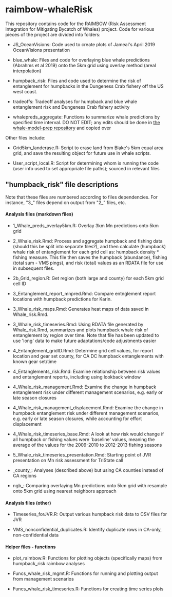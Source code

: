 # raimbow-whaleRisk

<!-- badges: start -->
<!-- badges: end -->

This repository contains code for the RAIMBOW (Risk Assessment Integration for Mitigating Bycatch of Whales) project. Code for various pieces of the project are divided into folders:

* JS_OceanVisions: Code used to create plots of Jameal's April 2019 OceanVisions presentation

* blue_whale: Files and code for overlaying blue whale predictions (Abrahms et al 2019) onto the 5km grid using overlay method (areal interpolation)

* humpback_risk: Files and code used to determine the risk of entanglement for humpbacks in the Dungeness Crab fishery off the US west coast.

* tradeoffs: Tradeoff analyses for humpback and blue whale entanglement risk and Dungeness Crab fishery activity

* whalepreds_aggregate: Functions to summarize whale predictions by specified time interval. DO NOT EDIT; any edits should be done in [the whale-model-prep repository](https://github.com/smwoodman/whale-model-prep) and copied over

Other files include:

* Grid5km_landerase.R: Script to erase land from Blake's 5km equal area grid, and save the resulting object for future use in whale scripts.

* User_script_local.R: Script for determining whom is running the code (user info used to set appropriate file paths); sourced in relevant files


<!-- humpback_risk files -->
## "humpback_risk" file descriptions

Note that these files are numbered according to files dependencies. For instance, "3_" files depend on output from "2_" files, etc.

<!-- section break -->
#### Analysis files (markdown files)

* 1_Whale_preds_overlay5km.R: Overlay 3km Mn predictions onto 5km grid

* 2_Whale_risk.Rmd: Process and aggregate humpback and fishing data (should this be split into separate files?), and then calculate (humpback) whale risk of entanglement for each grid cell as: humpback density * fishing measure. This file then saves the humpback (abundance), fishing (total sum - VMS pings), and risk (total) values as an RDATA file for use in subsequent files.

* 2b_Grid_region.R: Get region (both large and county) for each 5km grid cell ID

* 3_Entanglement_report_mnpred.Rmd: Compare entnglement report locations with humpback predictions for Karin.

* 3_Whale_risk_maps.Rmd: Generates heat maps of data saved in Whale_risk.Rmd.

* 3_Whale_risk_timeseries.Rmd: Using RDATA file generated by Whale_risk.Rmd, summarizes and plots humpback whale risk of entanglement by region over time. Note that file has been updated to use 'long' data to make future adaptations/code adjustments easier

* 4_Entanglement_gridID.Rmd: Determine grid cell values, for report location and gear set county, for CA DC humpback entanglements with known gear set/time

* 4_Entanglements_risk.Rmd: Examine relationship between risk values and entanglement reports, including using lookback window

* 4_Whale_risk_management.Rmd: Examine the change in humpback entanglement risk under different management scenarios, e.g. early or late season closures

* 4_Whale_risk_management_displacement.Rmd: Examine the change in humpback entanglement risk under different management scenarios, e.g. early or late season closures, while accounting for effort displacement

* 4_Whale_risk_timeseries_base.Rmd: A look at how risk would change if all humpback or fishing values were 'baseline' values, meaning the average of the values for the 2009-2010 to 2012-2013 fishing seasons

* 5_Whale_risk_timeseries_presentation.Rmd: Starting point of JVR presentation on Mn risk assessment for TriState call

* \_county_: Analyses (described above) but using CA counties instead of CA regions

* ngb_: Comparing overlaying Mn predictions onto 5km grid with resample onto 5km grid using nearest neighbors approach

<!-- section break -->
#### Analysis files (other)

* Timeseries_forJVR.R: Output various humpback risk data to CSV files for JVR

* VMS_nonconfidential_duplicates.R: Identify duplicate rows in CA-only, non-confidential data

<!-- section break -->
#### Helper files - functions

* plot_raimbow.R: Functions for plotting objects (specifically maps) from humpback_risk raimbow analyses

* Funcs_whale_risk_mgmt.R: Functions for running and plotting output from management scenarios

* Funcs_whale_risk_timeseries.R: Functions for creating time series plots
